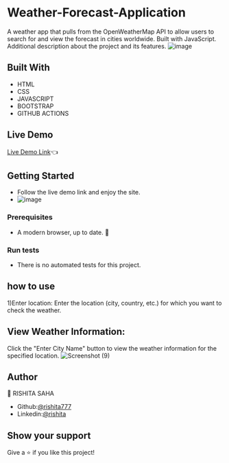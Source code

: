 # Weather-Forecast-Application
A weather app that pulls from the OpenWeatherMap API to allow users to search for and view the forecast in cities worldwide. Built with JavaScript.
Additional description about the project and its features.
![image](https://github.com/omkarchoudhary001/Weather-Forecast-Application/assets/109873576/a73f7947-76d2-41e1-870b-0963e1c4b2b8)

## Built With

- HTML 
- CSS
- JAVASCRIPT
- BOOTSTRAP
- GITHUB ACTIONS

## Live Demo

[Live Demo Link](https://rishita777.github.io/weatherForcastWebsite/):point_left:

## Getting Started
- Follow the live demo link and enjoy the site.
- ![image](https://github.com/omkarchoudhary001/Weather-Forecast-Application/assets/109873576/dfa41b88-bfe0-4079-aa28-0f3aee512181)

### Prerequisites

- A modern browser, up to date.  :muscle:

### Run tests

- There is no automated tests for this project.

## how to use 
1)Enter location:
Enter the location (city, country, etc.) for which you want to check the weather.

## View Weather Information:
Click the "Enter City Name" button to view the weather information for the specified location.
![Screenshot (9)](https://github.com/omkarchoudhary001/Weather-Forecast-Application/assets/109873576/f3d74273-f356-43cb-a1f7-525cc2843ac0)

## Author

👤 RISHITA SAHA
- Github:[@rishita777](https://github.com/rishita777) 
- Linkedin:[@rishita](https://www.linkedin.com/in/rishitasaha/) 

## Show your support

Give a ⭐️ if you like this project!

